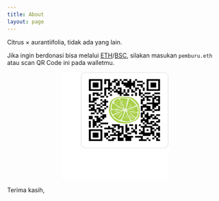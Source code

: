 ```yaml
---
title: About
layout: page
---
```


Citrus × aurantiifolia, tidak ada yang lain.

Jika ingin berdonasi bisa melalui [ETH](https://ethereum.org/en/get-eth/)/[BSC](https://www.binance.org/en/smartChain), silakan masukan `pemburu.eth` atau scan QR Code ini pada walletmu.

<center><img src="/assets/qr-code/qr-code.png" width="250" height="250" /></center>

Terima kasih,

